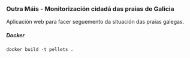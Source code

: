 ### Outra Máis - Monitorización cidadá das praias de Galicia

Aplicación web para facer seguemento da situación das praias galegas. 


##### Docker

```
docker build -t pellets .
```
